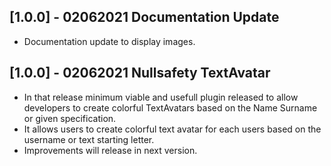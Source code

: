 ## [1.0.0] - 02062021 Documentation Update

* Documentation update to display images.


## [1.0.0] - 02062021 Nullsafety TextAvatar

* In that release minimum viable and usefull plugin released to allow developers to create colorful TextAvatars based on the Name Surname or given specification. 
* It allows users to create colorful text avatar for each users based on the username or text starting letter.
* Improvements will release in next version.
